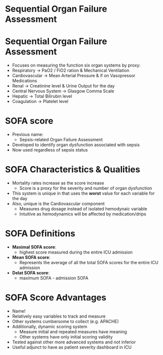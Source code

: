 Sequential Organ Failure Assessment
========================================================

Sequential Organ Failure Assessment
========================================================

- Focuses on measuring the function six organ systems by proxy:
- Respiratory -> PaO2 / FiO2 ration & Mechanical Ventilation
- Cardiovascular -> Mean Arterial Pressure & if on Vasopressor Medications
- Renal -> Creatinine level & Urine Output for the day
- Central Nervous System -> Glasgow Comma Scale
- Hepatic -> Total Bilirubin level
- Coagulation -> Platelet level

SOFA score
========================================================

- Previous name: 
  * Sepsis-related Organ Failure Assessment
- Developed to identify organ dysfunction associated with sepsis
- Now used regardless of sepsis status

SOFA Characteristics & Qualities
========================================================

- Mortality rates increase as the score increase
  * Score is a proxy for the severity and number of organ dysfunction
- This system is unique in that uses the **worst** value for each variable for the day
- Also, unique is the Cardiovascular component 
  * Measures drug dosage instead of isolated hemodynaic variable
  * Intuitive as hemodynamics will be affected by medication/drips
  
SOFA Definitions
========================================================  

- **Maximal SOFA score**: 
   - highest score measured during the entire ICU admission
- **Mean SOFA score**: 
   - Represents the average of all the total SOFA scores for the entire ICU admission
- **Delat SOFA score**: 
   - maximum SOFA - admission SOFA
   
SOFA Score Advantages
======================================================== 

- Name!
- Relatively easy variables to track and measure
- Other systems cumbersome to collect (e.g. APACHE)
- Additionally, dynamic scoring system
  * Measure initial and repeated measures have meaning
  * Other systems have only initial scoring validity
- Tested against other more advanced systems and not inferior
- Useful adjunct to have as patient severity dashboard in ICU
